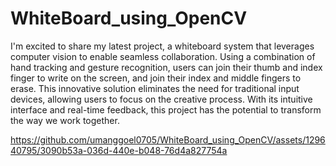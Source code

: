 # WhiteBoard_using_OpenCV

I'm excited to share my latest project, a whiteboard system that leverages computer vision to enable seamless collaboration. Using a combination of hand tracking and gesture recognition, users can join their thumb and index finger to write on the screen, and join their index and middle fingers to erase. This innovative solution eliminates the need for traditional input devices, allowing users to focus on the creative process. With its intuitive interface and real-time feedback, this project has the potential to transform the way we work together.


https://github.com/umanggoel0705/WhiteBoard_using_OpenCV/assets/129640795/3090b53a-036d-440e-b048-76d4a827754a

